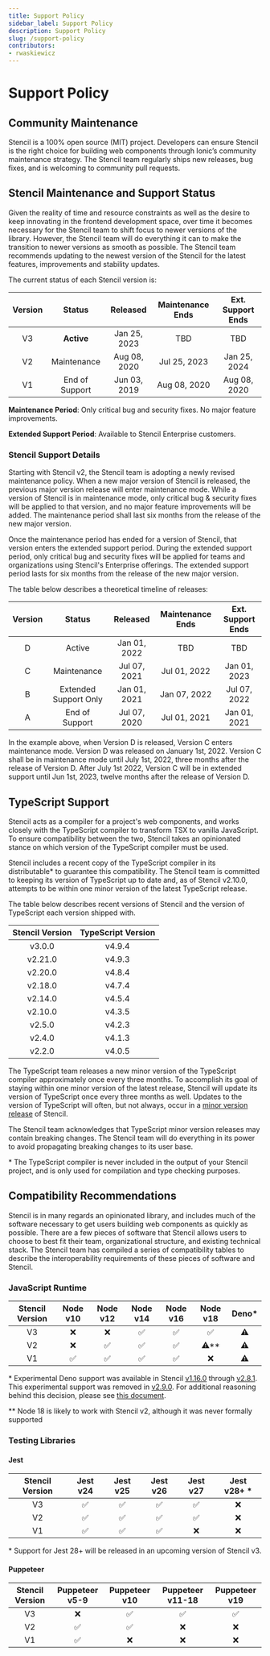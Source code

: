 ```yaml
---
title: Support Policy
sidebar_label: Support Policy
description: Support Policy
slug: /support-policy
contributors:
- rwaskiewicz
---
```


# Support Policy

## Community Maintenance

Stencil is a 100% open source (MIT) project. Developers can ensure Stencil is the right choice for building web
components through Ionic’s community maintenance strategy. The Stencil team regularly ships new releases, bug fixes, and
is welcoming to community pull requests.

## Stencil Maintenance and Support Status

Given the reality of time and resource constraints as well as the desire to keep innovating in the frontend development
space, over time it becomes necessary for the Stencil team to shift focus to newer versions of the library. However, the
Stencil team will do everything it can to make the transition to newer versions as smooth as possible. The Stencil team
recommends updating to the newest version of the Stencil for the latest features, improvements and stability updates.

The current status of each Stencil version is:

| Version |     Status     |   Released   | Maintenance Ends | Ext. Support Ends |
|:-------:|:--------------:|:------------:|:----------------:|:-----------------:|
|   V3    |   **Active**   | Jan 25, 2023 |       TBD        |        TBD        |
|   V2    |  Maintenance   | Aug 08, 2020 |   Jul 25, 2023   |   Jan 25, 2024    |
|   V1    | End of Support | Jun 03, 2019 |   Aug 08, 2020   |   Aug 08, 2020    |

**Maintenance Period**: Only critical bug and security fixes. No major feature improvements.

**Extended Support Period**: Available to Stencil Enterprise customers.

### Stencil Support Details

Starting with Stencil v2, the Stencil team is adopting a newly revised maintenance policy. When a new major version of
Stencil is released, the previous major version release will enter maintenance mode. While a version of Stencil is in
maintenance mode, only critical bug & security fixes will be applied to that version, and no major feature improvements
will be added. The maintenance period shall last six months from the release of the new major version.

Once the maintenance period has ended for a version of Stencil, that version enters the extended support period. During
the extended support period, only critical bug and security fixes will be applied for teams and organizations using
Stencil's Enterprise offerings. The extended support period lasts for six months from the release of the new major 
version.

The table below describes a theoretical timeline of releases:

| Version |        Status         |   Released   | Maintenance Ends | Ext. Support Ends |
|:-------:|:---------------------:|:------------:|:----------------:|:-----------------:|
|    D    |        Active         | Jan 01, 2022 |       TBD        |        TBD        |
|    C    |      Maintenance      | Jul 07, 2021 |   Jul 01, 2022   |   Jan 01, 2023    |
|    B    | Extended Support Only | Jan 01, 2021 |   Jan 07, 2022   |   Jul 07, 2022    |
|    A    |    End of Support     | Jul 07, 2020 |   Jul 01, 2021   |   Jan 01, 2021    |

In the example above, when Version D is released, Version C enters maintenance mode. Version D was released on January
1st, 2022. Version C shall be in maintenance mode until July 1st, 2022, three months after the release of Version D.
After July 1st 2022, Version C will be in extended support until Jun 1st, 2023, twelve months after the release of
Version D.

## TypeScript Support

Stencil acts as a compiler for a project's web components, and works closely with the TypeScript compiler to transform
TSX to vanilla JavaScript. To ensure compatibility between the two, Stencil takes an opinionated stance on which version
of the TypeScript compiler must be used.

Stencil includes a recent copy of the TypeScript compiler in its distributable* to guarantee this compatibility. 
The Stencil team is committed to keeping its version of TypeScript up to date and, as of Stencil v2.10.0, attempts to be
within one minor version of the latest TypeScript release.

The table below describes recent versions of Stencil and the version of TypeScript each version shipped with.

| Stencil Version | TypeScript Version |
|:---------------:|:------------------:|
|     v3.0.0      |       v4.9.4       |
|     v2.21.0     |       v4.9.3       |
|     v2.20.0     |       v4.8.4       |
|     v2.18.0     |       v4.7.4       |
|     v2.14.0     |       v4.5.4       |
|     v2.10.0     |       v4.3.5       |
|     v2.5.0      |       v4.2.3       |
|     v2.4.0      |       v4.1.3       |
|     v2.2.0      |       v4.0.5       |

The TypeScript team releases a new minor version of the TypeScript compiler approximately once every three months. To
accomplish its goal of staying within one minor version of the latest release, Stencil will update its version of
TypeScript once every three months as well. Updates to the version of TypeScript will often, but not always, occur in a
[minor version release](./versioning.md#minor-release) of Stencil.

The Stencil team acknowledges that TypeScript minor version releases may contain breaking changes. The Stencil team will
do everything in its power to avoid propagating breaking changes to its user base.

\* The TypeScript compiler is never included in the output of your Stencil project, and is only used for compilation 
and type checking purposes.

## Compatibility Recommendations

Stencil is in many regards an opinionated library, and includes much of the software necessary to get users building web
components as quickly as possible. There are a few pieces of software that Stencil allows users to choose to best fit
their team, organizational structure, and existing technical stack. The Stencil team has compiled a series of
compatibility tables to describe the interoperability requirements of these pieces of software and Stencil.

### JavaScript Runtime

| Stencil Version | Node v10 | Node v12 | Node v14 | Node v16 | Node v18  |  Deno*  |
|:---------------:|:--------:|:--------:|:--------:|:--------:|:---------:|:-------:|
|       V3        | &#10060; | &#10060; | &#9989;  | &#9989;  |  &#9989;  | &#9888; |
|       V2        | &#10060; | &#9989;  | &#9989;  | &#9989;  | &#9888;** | &#9888; |
|       V1        | &#9989;  | &#9989;  | &#9989;  | &#9989;  | &#10060;  | &#9888; |

\* Experimental Deno support was available in Stencil
[v1.16.0](https://github.com/ionic-team/stencil/releases/tag/v1.16.0) through
[v2.8.1](https://github.com/ionic-team/stencil/releases/tag/v2.8.1). This experimental support was removed in
[v2.9.0](https://github.com/ionic-team/stencil/releases/tag/v2.9.0). For additional reasoning behind this decision,
please see [this document](https://github.com/ionic-team/stencil/blob/main/docs/adr/0013-deno-removal.md).

\** Node 18 is likely to work with Stencil v2, although it was never formally supported

### Testing Libraries

#### Jest

| Stencil Version | Jest v24 | Jest v25 | Jest v26 | Jest v27 | Jest v28+ * |
|:---------------:|:--------:|:--------:|:--------:|:--------:|:-----------:|
|       V3        | &#9989;  | &#9989;  | &#9989;  | &#9989;  |  &#10060;   |
|       V2        | &#9989;  | &#9989;  | &#9989;  | &#9989;  |  &#10060;   |
|       V1        | &#9989;  | &#9989;  | &#9989;  | &#10060; |  &#10060;   |

\* Support for Jest 28+ will be released in an upcoming version of Stencil v3.

#### Puppeteer

| Stencil Version | Puppeteer v5-9 | Puppeteer v10 | Puppeteer v11-18 | Puppeteer v19 |
|:---------------:|:--------------:|:-------------:|:----------------:|:-------------:|
|       V3        |    &#10060;    |    &#9989;    |     &#9989;      |    &#9989;    |
|       V2        |    &#9989;     |    &#9989;    |     &#10060;     |   &#10060;    |
|       V1        |    &#9989;     |   &#10060;    |     &#10060;     |   &#10060;    |
